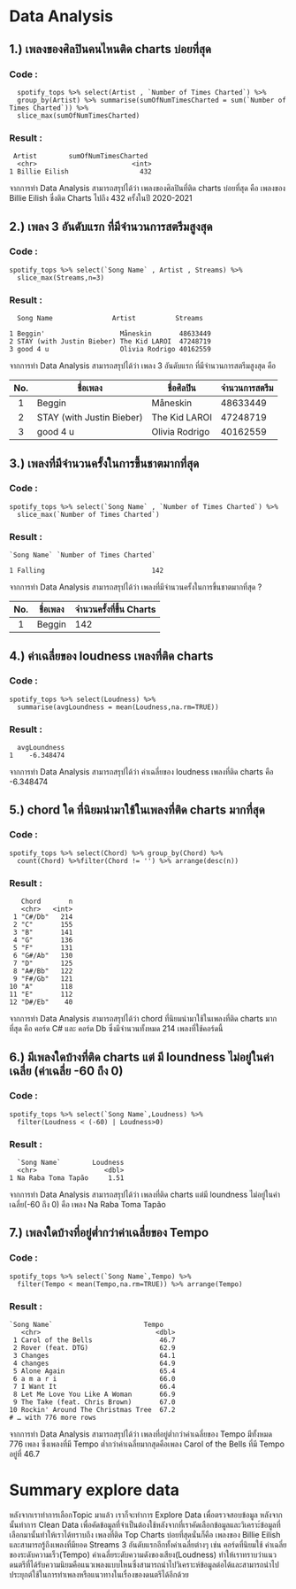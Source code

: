 # Data Analysis

## 1.) เพลงของศิลปินคนไหนติด charts บ่อยที่สุด 
### Code : 
```{R}
  spotify_tops %>% select(Artist , `Number of Times Charted`) %>% 
  group_by(Artist) %>% summarise(sumOfNumTimesCharted = sum(`Number of Times Charted`)) %>%
  slice_max(sumOfNumTimesCharted)
```
### Result :
```{R}
 Artist        sumOfNumTimesCharted
  <chr>                        <int>
1 Billie Eilish                  432
```
จากการทำ Data Analysis สามารถสรุปได้ว่า เพลงของศิลปินที่ติด charts บ่อยที่สุด คือ เพลงของ Billie Eilish ซึ่งติด Charts ไปถึง 432 ครั้งในปี 2020-2021

## 2.) เพลง 3 อันดับแรก ที่มีจำนวนการสตรีมสูงสุด 
### Code : 
```{R}
spotify_tops %>% select(`Song Name` , Artist , Streams) %>%
  slice_max(Streams,n=3)
```
### Result :
```{R}
  Song Name               Artist          Streams
                          
1 Beggin'                   Måneskin       48633449
2 STAY (with Justin Bieber) The Kid LAROI  47248719
3 good 4 u                  Olivia Rodrigo 40162559
```
จากการทำ Data Analysis สามารถสรุปได้ว่า เพลง 3 อันดับแรก ที่มีจำนวนการสตรีมสูงสุด คือ 

| No. | ชื่อเพลง                       | ชื่อศิลปิน           | จำนวนการสตรีม |
|:---:|----------------------------- |------------------|------------- |
|  1  | Beggin                       | Måneskin         | 48633449     |
|  2  | STAY (with Justin Bieber)    | The Kid LAROI    | 47248719     |
|  3  | good 4 u                     | Olivia Rodrigo   | 40162559     |

## 3.) เพลงที่มีจำนวนครั้งในการขึ้นชาตมากที่สุด 
### Code : 
```{R}
spotify_tops %>% select(`Song Name` , `Number of Times Charted`) %>%
  slice_max(`Number of Times Charted`)
```
### Result :
```{R}
`Song Name` `Number of Times Charted`
 
1 Falling                           142    
```
จากการทำ Data Analysis สามารถสรุปได้ว่า เพลงที่มีจำนวนครั้งในการขึ้นชาตมากที่สุด ?

| No. | ชื่อเพลง                       | จำนวนครั้งที่ขึ้น Charts  | 
|:---:|----------------------------- |---------------------|
|  1  | Beggin                       | 142                 | 

## 4.) ค่าเฉลี่ยของ loudness เพลงที่ติด charts 
### Code : 
```{R}
spotify_tops %>% select(Loudness) %>%
  summarise(avgLoundness = mean(Loudness,na.rm=TRUE))
```
### Result :
```{R}
  avgLoundness
1    -6.348474        
```
จากการทำ Data Analysis สามารถสรุปได้ว่า ค่าเฉลี่ยของ loudness เพลงที่ติด charts คือ -6.348474 

## 5.) chord ใด ที่นิยมนำมาใช้ในเพลงที่ติด charts มากที่สุด 
### Code : 
```{R}
spotify_tops %>% select(Chord) %>% group_by(Chord) %>% 
  count(Chord) %>%filter(Chord != '') %>% arrange(desc(n))
```
### Result :
```{R}
   Chord       n
   <chr>   <int>
 1 "C#/Db"   214
 2 "C"       155
 3 "B"       141
 4 "G"       136
 5 "F"       131
 6 "G#/Ab"   130
 7 "D"       125
 8 "A#/Bb"   122
 9 "F#/Gb"   121
10 "A"       118
11 "E"       112
12 "D#/Eb"    40    
```
จากการทำ Data Analysis สามารถสรุปได้ว่า chord ที่นิยมนำมาใช้ในเพลงที่ติด charts มากที่สุด คือ คอร์ด C# และ คอร์ด Db ซึ่งมีจำนวนทั้งหมด 214 เพลงที่ใช้คอร์ดนี้

## 6.) มีเพลงใดบ้างที่ติด charts แต่ มี loundness ไม่อยู่ในค่าเฉลี่ย (ค่าเฉลี่ย -60 ถึง 0)
### Code : 
```{R}
spotify_tops %>% select(`Song Name`,Loudness) %>% 
  filter(Loudness < (-60) | Loudness>0)
```
### Result :
```{R}
  `Song Name`        Loudness
  <chr>                 <dbl>
1 Na Raba Toma Tapão     1.51     
```
จากการทำ Data Analysis สามารถสรุปได้ว่า เพลงที่ติด charts แต่มี loundness ไม่อยู่ในค่าเฉลี่ย(-60 ถึง 0) คือ เพลง Na Raba Toma Tapão

## 7.) เพลงใดบ้างที่อยู่ต่ำกว่าค่าเฉลี่ยของ Tempo
### Code : 
```{R}
spotify_tops %>% select(`Song Name`,Tempo) %>%
  filter(Tempo < mean(Tempo,na.rm=TRUE)) %>% arrange(Tempo)
```
### Result :
```{R}
`Song Name`                       Tempo
   <chr>                             <dbl>
 1 Carol of the Bells                 46.7
 2 Rover (feat. DTG)                  62.9
 3 Changes                            64.1
 4 changes                            64.9
 5 Alone Again                        65.4
 6 a m a r i                          66.0
 7 I Want It                          66.4
 8 Let Me Love You Like A Woman       66.9
 9 The Take (feat. Chris Brown)       67.0
10 Rockin' Around The Christmas Tree  67.2
# … with 776 more rows   
```
จากการทำ Data Analysis สามารถสรุปได้ว่า เพลงที่อยู่ต่ำกว่าค่าเฉลี่ยของ Tempo มีทั้งหมด 776 เพลง ซึ่งเพลงที่มี Tempo ต่ำกว่าค่าเฉลี่ยมากสุดคือเพลง Carol of the Bells  ที่มี Tempo อยู่ที่ 46.7

# Summary explore data
หลังจากเราทำการเลือกTopic มาแล้ว เราก็จะทำการ Explore Data เพื่อตรวจสอบข้อมูล หลังจากนั้นทำการ Clean Data เพื่อคัดข้อมูลที่จำเป็นต้องใช้หลังจากที่เราคัดเลือกข้อมูลและวิเคราะ์ข้อมูลที่เลือกมานั้นทำให้เราได้ทราบถึง เพลงที่ติด Top Charts บ่อยที่สุดนั่นก็คือ เพลงของ Billie Eilish และสามารถรู้ถึงเพลงที่มียอด Streams 3 อันดับแรกอีกทั้งค่าเฉลี่ยต่างๆ เช่น คอร์ดที่นิยมใช้ ค่าเฉลี่ยของระดับความเร็ว(Tempo) ค่าเฉลี่ยระดับความดังของเสียง(Loudness) ทำให้เราทราบว่าแนวดนตรีที่ได้รับความนิยมคือแนวเพลงแบบไหนซึ่งสามารถนำไปวิเคราะห์ข้อมูลต่อได้และสามารถนำไปประยุกต์ใช้ในการทำเพลงหรือแนวทางในเรื่องของดนตรีได้อีกด้วย

